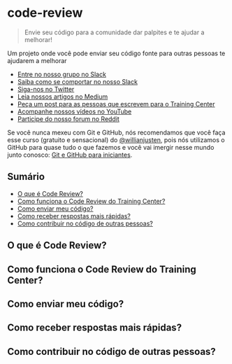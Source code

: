 # code-review

> Envie seu código para a comunidade dar palpites e te ajudar a melhorar!

Um projeto onde você pode enviar seu código fonte para outras pessoas te ajudarem a melhorar

<ul>
  <li><a href="https://ctgroups.herokuapp.com/" target="_blank" title="Entre no nosso grupo no Slack">Entre no nosso grupo no Slack</a></li>
  <li><a href="https://medium.com/trainingcenter/como-se-comportar-no-slack-do-training-center-a3715fb7c00f" target="_blank" title="Saiba como se comportar no nosso Slack">Saiba como se comportar no nosso Slack</a></li>
  <li><a href="https://twitter.com/trainingcentr" target="_blank" title="Siga-nos no Twitter">Siga-nos no Twitter</a></li>
  <li><a href="https://medium.com/trainingcenter" target="_blank" title="Leia nossos artigos no Medium">Leia nossos artigos no Medium</a></li>
  <li><a href="https://bitly.com/quero-post-no-training-center" target="_blank" title="Peça um post para as pessoas que escrevem para o Training Center">Peça um post para as pessoas que escrevem para o Training Center</a></li>
  <li><a href="https://www.youtube.com/c/TrainingCenterChannel" target="_blank" title="Acompanhe nossos vídeos no YouTube">Acompanhe nossos vídeos no YouTube</a></li>
  <li><a href="https://www.reddit.com/r/trainingcentr/" target="_blank" title="Participe do nosso forum no Reddit">Participe do nosso forum no Reddit</a></li>
</ul>

Se você nunca mexeu com Git e GitHub, nós recomendamos que você faça esse curso (gratuito e sensacional) do [@willianjusten](https://github.com/willianjusten), pois nós utilizamos o GitHub para quase tudo o que fazemos e você vai imergir nesse mundo junto conosco: [Git e GitHub para iniciantes](https://www.udemy.com/git-e-github-para-iniciantes/).

## Sumário

- [O que é Code Review?](#o-que-é-code-review)
- [Como funciona o Code Review do Training Center?](#como-funciona-o-code-review-do-training-center)
- [Como enviar meu código?](#como-enviar-meu-código)
- [Como receber respostas mais rápidas?](#como-receber-respostas-mais-rápidas)
- [Como contribuir no código de outras pessoas?](#como-contribuir-no-código-de-outras-pessoas)

## O que é Code Review?

## Como funciona o Code Review do Training Center?

## Como enviar meu código?

## Como receber respostas mais rápidas?

## Como contribuir no código de outras pessoas?

